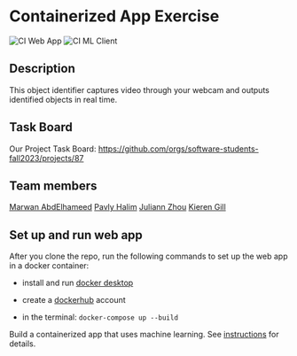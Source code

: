 # Containerized App Exercise
![CI Web App](https://github.com/software-students-fall2023/4-containerized-app-exercise-mango-apple/actions/workflows/web_app_ci.yml/badge.svg)
![CI ML Client](https://github.com/software-students-fall2023/4-containerized-app-exercise-mango-apple/actions/workflows/ml_client_ci.yml/badge.svg)

## Description
This object identifier captures video through your webcam and outputs identified objects in real time.

## Task Board
Our Project Task Board: https://github.com/orgs/software-students-fall2023/projects/87

## Team members
[Marwan AbdElhameed](https://github.com/MarwanWalid2)
[Pavly Halim](https://github.com/pavlyhalim)
[Juliann Zhou](https://github.com/juliannzhou)
[Kieren Gill](https://github.com/kierengill)

## Set up and run web app

After you clone the repo, run the following commands to set up the web app in a docker container:

- install and run [docker desktop](https://www.docker.com/get-started)

- create a [dockerhub](https://hub.docker.com/signup) account

- in the terminal: `docker-compose up --build`


Build a containerized app that uses machine learning. See [instructions](./instructions.md) for details.
